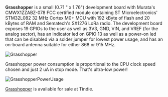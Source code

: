 **Grasshopper** is a small (0.71 " x 1.76") development board with Murata's CMWX1ZZABZ-078 FCC certified module containing ST Microelectronics' STM32L082 32 MHz Cortex M0+ MCU with 192 kByte of flash and 20 kBytes of RAM and Sematech's SX1276 LoRa radio. The development board exposes 19 GPIOs to the user as well as 3V3, GND, VIN, and VREF (for the analog sector), has an indicator led on GPIO 13 as well as a power-on led that can be disabled via a solder jumper for lowest power usage, and has an on-board antenna suitable for either 868 or 915 MHz. 

![Grasshopper](https://cdn.tindiemedia.com/images/resize/oKs_mUNCiLRURJTBA7-Ze4fthKk=/full-fit-in/2400x1600/smart/32456/products/2018-01-13T17%3A24%3A25.696Z-2017-07-12T23-06-47.405Z-Grasshopper.top.jpg)

Grasshopper power consumption is proportional to the CPU clock speed chosen and just 2 uA in stop mode. That's ultra-low power!

![GrasshopperPowerUsage](https://cdn.hackaday.io/images/9386191516388081021.JPG)

[Grasshopper](https://www.tindie.com/products/TleraCorp/grasshopper-lora-development-board/) is available for sale at Tindie.

